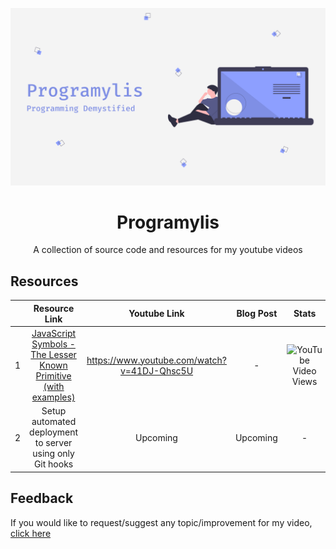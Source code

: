 ![Channel Art](./assets/yt-channel-art.png)

<p align="center">
<div style="text-align:center"><h1>Programylis</h1>
A collection of source code and resources for my youtube videos
</div>
</p>

## Resources

|     |                                                    Resource Link                                                    |                Youtube Link                 | Blog Post |                                            Stats                                             |
| :-: | :-----------------------------------------------------------------------------------------------------------------: | :-----------------------------------------: | :-------: | :------------------------------------------------------------------------------------------: |
|  1  | [JavaScript Symbols - The Lesser Known Primitive (with examples)](https://github.com/bhumijgupta/Exploring-Symbols) | https://www.youtube.com/watch?v=41DJ-Qhsc5U |     -     | ![YouTube Video Views](https://img.shields.io/youtube/views/41DJ-Qhsc5U?style=for-the-badge) |
|  2  |                              Setup automated deployment to server using only Git hooks                              |                  Upcoming                   | Upcoming  |                                              -                                               |  |

## Feedback

If you would like to request/suggest any topic/improvement for my video, [click here](https://github.com/bhumijgupta/youtube-projects/issues/new)
